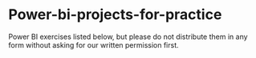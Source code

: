 # Power-bi-projects-for-practice
Power BI exercises listed below, but please do not distribute them in any form without asking for our written permission first.
